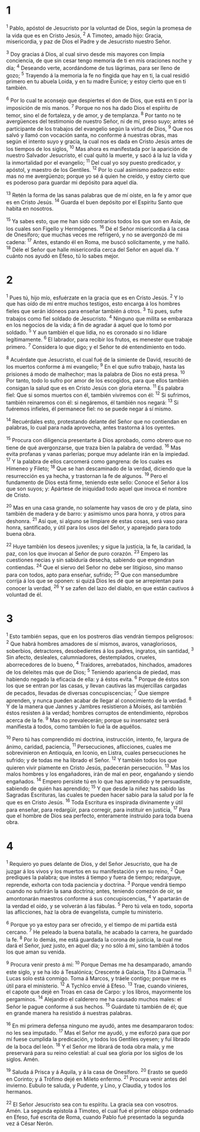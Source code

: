 # 1 
<sup>1</sup> Pablo, apóstol de Jesucristo por la voluntad de Dios, según la promesa de la vida que es en Cristo Jesús, <sup>2</sup> A Timoteo, amado hijo: Gracia, misericordia, y paz de Dios el Padre y de Jesucristo nuestro Señor. 

<sup>3</sup> Doy gracias á Dios, al cual sirvo desde mis mayores con limpia conciencia, de que sin cesar tengo memoria de ti en mis oraciones noche y día; <sup>4</sup> Deseando verte, acordándome de tus lágrimas, para ser lleno de gozo; <sup>5</sup> Trayendo á la memoria la fe no fingida que hay en ti, la cual residió primero en tu abuela Loida, y en tu madre Eunice; y estoy cierto que en ti también. 

<sup>6</sup> Por lo cual te aconsejo que despiertes el don de Dios, que está en ti por la imposición de mis manos. <sup>7</sup> Porque no nos ha dado Dios el espíritu de temor, sino el de fortaleza, y de amor, y de templanza. <sup>8</sup> Por tanto no te avergüences del testimonio de nuestro Señor, ni de mí, preso suyo; antes sé participante de los trabajos del evangelio según la virtud de Dios, <sup>9</sup> Que nos salvó y llamó con vocación santa, no conforme á nuestras obras, mas según el intento suyo y gracia, la cual nos es dada en Cristo Jesús antes de los tiempos de los siglos, <sup>10</sup> Mas ahora es manifestada por la aparición de nuestro Salvador Jesucristo, el cual quitó la muerte, y sacó á la luz la vida y la inmortalidad por el evangelio; <sup>11</sup> Del cual yo soy puesto predicador, y apóstol, y maestro de los Gentiles. <sup>12</sup> Por lo cual asimismo padezco esto: mas no me avergüenzo; porque yo sé á quien he creído, y estoy cierto que es poderoso para guardar mi depósito para aquel día. 

<sup>13</sup> Retén la forma de las sanas palabras que de mí oíste, en la fe y amor que es en Cristo Jesús. <sup>14</sup> Guarda el buen depósito por el Espíritu Santo que habita en nosotros. 

<sup>15</sup> Ya sabes esto, que me han sido contrarios todos los que son en Asia, de los cuales son Figello y Hermógenes. <sup>16</sup> Dé el Señor misericordia á la casa de Onesíforo; que muchas veces me refrigeró, y no se avergonzó de mi cadena: <sup>17</sup> Antes, estando él en Roma, me buscó solícitamente, y me halló. <sup>18</sup> Déle el Señor que halle misericordia cerca del Señor en aquel día. Y cuánto nos ayudó en Efeso, tú lo sabes mejor. 

# 2 
<sup>1</sup> Pues tú, hijo mío, esfuérzate en la gracia que es en Cristo Jesús. <sup>2</sup> Y lo que has oído de mí entre muchos testigos, esto encarga á los hombres fieles que serán idóneos para enseñar también á otros. <sup>3</sup> Tú pues, sufre trabajos como fiel soldado de Jesucristo. <sup>4</sup> Ninguno que milita se embaraza en los negocios de la vida; á fin de agradar á aquel que lo tomó por soldado. <sup>5</sup> Y aun también el que lidia, no es coronado si no lidiare legítimamente. <sup>6</sup> El labrador, para recibir los frutos, es menester que trabaje primero. <sup>7</sup> Considera lo que digo; y el Señor te dé entendimiento en todo. 

<sup>8</sup> Acuérdate que Jesucristo, el cual fué de la simiente de David, resucitó de los muertos conforme á mi evangelio; <sup>9</sup> En el que sufro trabajo, hasta las prisiones á modo de malhechor; mas la palabra de Dios no está presa. <sup>10</sup> Por tanto, todo lo sufro por amor de los escogidos, para que ellos también consigan la salud que es en Cristo Jesús con gloria eterna. <sup>11</sup> Es palabra fiel: Que si somos muertos con él, también viviremos con él: <sup>12</sup> Si sufrimos, también reinaremos con él: si negáremos, él también nos negará: <sup>13</sup> Si fuéremos infieles, él permanece fiel: no se puede negar á sí mismo. 

<sup>14</sup> Recuérdales esto, protestando delante del Señor que no contiendan en palabras, lo cual para nada aprovecha, antes trastorna á los oyentes. 

<sup>15</sup> Procura con diligencia presentarte á Dios aprobado, como obrero que no tiene de qué avergonzarse, que traza bien la palabra de verdad. <sup>16</sup> Mas evita profanas y vanas parlerías; porque muy adelante irán en la impiedad. <sup>17</sup> Y la palabra de ellos carcomerá como gangrena: de los cuales es Himeneo y Fileto; <sup>18</sup> Que se han descaminado de la verdad, diciendo que la resurrección es ya hecha, y trastornan la fe de algunos. <sup>19</sup> Pero el fundamento de Dios está firme, teniendo este sello: Conoce el Señor á los que son suyos; y: Apártese de iniquidad todo aquel que invoca el nombre de Cristo. 

<sup>20</sup> Mas en una casa grande, no solamente hay vasos de oro y de plata, sino también de madera y de barro: y asimismo unos para honra, y otros para deshonra. <sup>21</sup> Así que, si alguno se limpiare de estas cosas, será vaso para honra, santificado, y útil para los usos del Señor, y aparejado para todo buena obra. 

<sup>22</sup> Huye también los deseos juveniles; y sigue la justicia, la fe, la caridad, la paz, con los que invocan al Señor de puro corazón. <sup>23</sup> Empero las cuestiones necias y sin sabiduría desecha, sabiendo que engendran contiendas. <sup>24</sup> Que el siervo del Señor no debe ser litigioso, sino manso para con todos, apto para enseñar, sufrido; <sup>25</sup> Que con mansedumbre corrija á los que se oponen: si quizá Dios les dé que se arrepientan para conocer la verdad, <sup>26</sup> Y se zafen del lazo del diablo, en que están cautivos á voluntad de él. 

# 3 
<sup>1</sup> Esto también sepas, que en los postreros días vendrán tiempos peligrosos: <sup>2</sup> Que habrá hombres amadores de sí mismos, avaros, vanagloriosos, soberbios, detractores, desobedientes á los padres, ingratos, sin santidad, <sup>3</sup> Sin afecto, desleales, calumniadores, destemplados, crueles, aborrecedores de lo bueno, <sup>4</sup> Traidores, arrebatados, hinchados, amadores de los deleites más que de Dios; <sup>5</sup> Teniendo apariencia de piedad, mas habiendo negado la eficacia de ella: y á éstos evita. <sup>6</sup> Porque de éstos son los que se entran por las casas, y llevan cautivas las mujercillas cargadas de pecados, llevadas de diversas concupiscencias; <sup>7</sup> Que siempre aprenden, y nunca pueden acabar de llegar al conocimiento de la verdad. <sup>8</sup> Y de la manera que Jannes y Jambres resistieron á Moisés, así también éstos resisten á la verdad; hombres corruptos de entendimiento, réprobos acerca de la fe. <sup>9</sup> Mas no prevalecerán; porque su insensatez será manifiesta á todos, como también lo fué la de aquéllos. 

<sup>10</sup> Pero tú has comprendido mi doctrina, instrucción, intento, fe, largura de ánimo, caridad, paciencia, <sup>11</sup> Persecuciones, aflicciones, cuales me sobrevinieron en Antioquía, en Iconio, en Listra, cuales persecuciones he sufrido; y de todas me ha librado el Señor. <sup>12</sup> Y también todos los que quieren vivir píamente en Cristo Jesús, padecerán persecución. <sup>13</sup> Mas los malos hombres y los engañadores, irán de mal en peor, engañando y siendo engañados. <sup>14</sup> Empero persiste tú en lo que has aprendido y te persuadiste, sabiendo de quién has aprendido; <sup>15</sup> Y que desde la niñez has sabido las Sagradas Escrituras, las cuales te pueden hacer sabio para la salud por la fe que es en Cristo Jesús. <sup>16</sup> Toda Escritura es inspirada divinamente y útil para enseñar, para redargüir, para corregir, para instituir en justicia, <sup>17</sup> Para que el hombre de Dios sea perfecto, enteramente instruído para toda buena obra. 

# 4 
<sup>1</sup> Requiero yo pues delante de Dios, y del Señor Jesucristo, que ha de juzgar á los vivos y los muertos en su manifestación y en su reino, <sup>2</sup> Que prediques la palabra; que instes á tiempo y fuera de tiempo; redarguye, reprende, exhorta con toda paciencia y doctrina. <sup>3</sup> Porque vendrá tiempo cuando no sufrirán la sana doctrina; antes, teniendo comezón de oir, se amontonarán maestros conforme á sus concupiscencias, <sup>4</sup> Y apartarán de la verdad el oído, y se volverán á las fábulas. <sup>5</sup> Pero tú vela en todo, soporta las aflicciones, haz la obra de evangelista, cumple tu ministerio. 

<sup>6</sup> Porque yo ya estoy para ser ofrecido, y el tiempo de mi partida está cercano. <sup>7</sup> He peleado la buena batalla, he acabado la carrera, he guardado la fe. <sup>8</sup> Por lo demás, me está guardada la corona de justicia, la cual me dará el Señor, juez justo, en aquel día; y no sólo á mí, sino también á todos los que aman su venida. 

<sup>9</sup> Procura venir presto á mí: <sup>10</sup> Porque Demas me ha desamparado, amando este siglo, y se ha ido á Tesalónica; Crescente á Galacia, Tito á Dalmacia. <sup>11</sup> Lucas solo está conmigo. Toma á Marcos, y tráele contigo; porque me es útil para el ministerio. <sup>12</sup> A Tychîco envié á Efeso. <sup>13</sup> Trae, cuando vinieres, el capote que dejé en Troas en casa de Carpo: y los libros, mayormente los pergaminos. <sup>14</sup> Alejandro el calderero me ha causado muchos males: el Señor le pague conforme á sus hechos. <sup>15</sup> Guárdate tú también de él; que en grande manera ha resistido á nuestras palabras. 

<sup>16</sup> En mi primera defensa ninguno me ayudó, antes me desampararon todos: no les sea imputado. <sup>17</sup> Mas el Señor me ayudó, y me esforzó para que por mí fuese cumplida la predicación, y todos los Gentiles oyesen; y fuí librado de la boca del león. <sup>18</sup> Y el Señor me librará de toda obra mala, y me preservará para su reino celestial: al cual sea gloria por los siglos de los siglos. Amén. 

<sup>19</sup> Saluda á Prisca y á Aquila, y á la casa de Onesíforo. <sup>20</sup> Erasto se quedó en Corinto; y á Trófimo dejé en Mileto enfermo. <sup>21</sup> Procura venir antes del invierno. Eubulo te saluda, y Pudente, y Lino, y Claudia, y todos los hermanos. 

<sup>22</sup> El Señor Jesucristo sea con tu espíritu. La gracia sea con vosotros. Amén. La segunda epístola á Timoteo, el cual fué el primer obispo ordenado en Efeso, fué escrita de Roma, cuando Pablo fué presentado la segunda vez á César Nerón. 